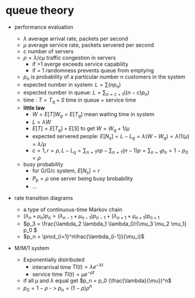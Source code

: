 
# queue theory

- performance evaluation
  - $\lambda$ average arrival rate, packets per second
  - $\mu$ average service rate, packets servered per second
  - $c$ number of servers
  - $\rho = \lambda/c\mu$ traffic congestion in servers
    - if >1 averge exceeds service capability
    - if = 1 randomness prevents queue from emptying
  - $p_n$ is probability of a particular number n customers in the system
  - expected number in system: $L = \sum(n p_n)$
  - expected number in queue: $L = \sum_{n=c+1}((n-c) p_n)$
  - time : $T = T_q + S$ time in queue + service time
  - **little law**
    - $W = E[T] W_q = E[T_q]$ mean waiting time in system
    - $L = \lambda W$ 
    - $E[T] = E[T_q] + E[S]$ to get $W = W_q + 1/\mu$
    - expected servered people: $E[N_s] = L-L_q = \lambda(W-W_q) = \lambda(1/\mu) = \lambda/\mu$
    - $c = 1, r = \rho , L-L_q = \sum_{n=1} np- \sum_{n=1} (n-1)p = \sum_{n=1} p_n =  1-p_0=\rho$
  - busy probability
    - for G/G/c system, $E[N_s] = r$
    - $P_b = \rho$ one server being busy brobability
    - ...

- rate transition diagrams
  - a type of continuous-time Markov chain
  - $(\lambda_n+\mu_n)p_n =(\lambda_{n-1}+\mu_{n-1})p_{n-1}+(\lambda_{n+1}+\mu_{n+1})p_{n+1}$
  - $p_3 = \frac{\lambda_2 \lambda_1 \lambda_0}{\mu_3 \mu_2 \mu_1} p_0 $
  - $p_n = \prod_{i=1}^n\frac{\lambda_{i-1}}{\mu_i}$

- M/M/1 system
  - Exponentially distributed 
    - interarrival time $TI(t)=\lambda e^{-\lambda t}$
    - service time $TI(t)=\mu e^{-\mu t}$
  - if all $\mu$ and $\lambda$ equal get $p_n = p_0 (\frac{\lambda}{\mu})^n$
  - $p_0 = 1-\rho$ - > $p_n = (1-\rho)\rho^n$